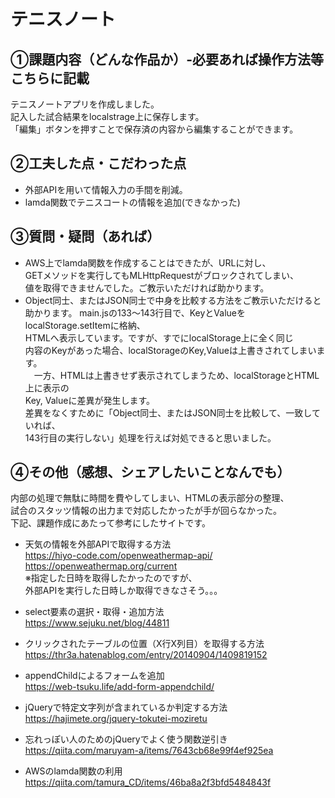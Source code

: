 # テニスノート  
## ①課題内容（どんな作品か）-必要あれば操作方法等こちらに記載  
テニスノートアプリを作成しました。  
記入した試合結果をlocalstrage上に保存します。  
「編集」ボタンを押すことで保存済の内容から編集することができます。  

## ②工夫した点・こだわった点  
* 外部APIを用いて情報入力の手間を削減。  
* lamda関数でテニスコートの情報を追加(できなかった)  

## ③質問・疑問（あれば）
* AWS上でlamda関数を作成することはできたが、URLに対し、  
  GETメソッドを実行してもMLHttpRequestがブロックされてしまい、  
  値を取得できませんでした。ご教示いただければ助かります。  
* Object同士、またはJSON同士で中身を比較する方法をご教示いただけると助かります。
  main.jsの133～143行目で、KeyとValueをlocalStorage.setItemに格納、  
  HTMLへ表示しています。ですが、すでにlocalStorage上に全く同じ  
  内容のKeyがあった場合、localStorageのKey,Valueは上書きされてしまいます。  
　一方、HTMLは上書きせず表示されてしまうため、localStorageとHTML上に表示の  
  Key, Valueに差異が発生します。  
  差異をなくすために「Object同士、またはJSON同士を比較して、一致していれば、  
  143行目の実行しない」処理を行えば対処できると思いました。

## ④その他（感想、シェアしたいことなんでも）  
内部の処理で無駄に時間を費やしてしまい、HTMLの表示部分の整理、  
試合のスタッツ情報の出力まで対応したかったが手が回らなかった。  
下記、課題作成にあたって参考にしたサイトです。

* 天気の情報を外部APIで取得する方法  
<https://hiyo-code.com/openweathermap-api/>
<https://openweathermap.org/current>  
※指定した日時を取得したかったのですが、  
外部APIを実行した日時しか取得できなさそう。。。

* select要素の選択・取得・追加方法  
<https://www.sejuku.net/blog/44811>  

* クリックされたテーブルの位置（X行X列目）を取得する方法  
<https://thr3a.hatenablog.com/entry/20140904/1409819152>  

* appendChildによるフォームを追加  
<https://web-tsuku.life/add-form-appendchild/>  

* jQueryで特定文字列が含まれているか判定する方法  
<https://hajimete.org/jquery-tokutei-moziretu> 

* 忘れっぽい人のためのjQueryでよく使う関数逆引き  
https://qiita.com/maruyam-a/items/7643cb68e99f4ef925ea

* AWSのlamda関数の利用  
https://qiita.com/tamura_CD/items/46ba8a2f3bfd5484843f